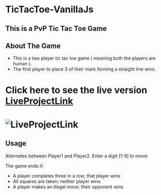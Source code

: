 # TicTacToe-VanillaJs
## This is a PvP Tic Tac Toe Game 

## About The Game
 - This is a two player tic tac toe game ( meaning both the players are human ).
 - The first player to place 3 of their mark forming a straight line wins.

# Click here to see the live version [LiveProjectLink](https://codepen.io/Cbi/pen/jOVKwRp)
# ![LiveProjectLink](https://codepen.io/Cbi/pen/jOVKwRp)
 

## Usage
Alternates between Player1 and Player2. Enter a digit [1-9] to move:

 The game ends if:
- A player completes three in a row; that player wins
- All squares are taken; neither player wins
- A player makes an illegal move; their opponent wins

